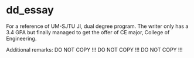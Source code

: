 # dd_essay
For a reference of UM-SJTU JI, dual degree program. 
The writer only has a 3.4 GPA but finally managed to get the offer of CE major, College of Engineering.

Additional remarks: DO NOT COPY !!! DO NOT COPY !!! DO NOT COPY !!!
